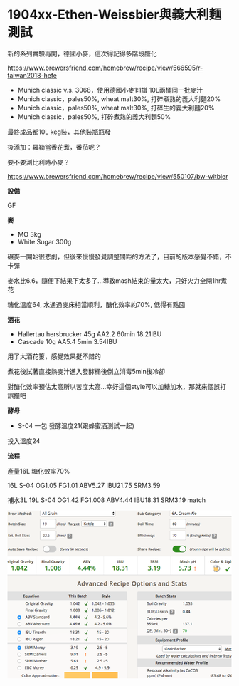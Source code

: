 # 1904xx-Ethen-Weissbier與義大利麵測試

新的系列實驗再開，德國小麥，這次得記得多階段醣化

https://www.brewersfriend.com/homebrew/recipe/view/566595/r-taiwan2018-hefe

* Munich classic v.s. 3068，使用德國小麥1:1譜 10L兩桶同一批麥汁
* Munich classic，pales50%, wheat malt30%, 打碎煮熟的義大利麵20%
* Munich classic，pales50%, wheat malt30%, 打碎生的義大利麵20%
* Munich classic，pales50%, 打碎煮熟的義大利麵50%

最終成品都10L keg裝，其他裝瓶瓶發

後添加：羅勒當香花煮，番茄呢？

要不要測比利時小麥？

https://www.brewersfriend.com/homebrew/recipe/view/550107/bw-witbier

**設備**

GF

**麥**

* MO 3kg
* White Sugar 300g

碾麥一開始很悲劇，但後來慢慢發覺調整間距的方法了，目前的版本感覺不錯，不卡彈

麥水比6.6，隨便下結果下太多了...導致mash結束的量太大，只好火力全開1hr煮花

糖化溫度64, 水通過麥床相當順利，醣化效率約70%, 低得有點囧

**酒花**

* Hallertau hersbrucker 45g AA2.2 60min 18.21IBU
* Cascade 10g AA5.4 5min 3.54IBU

用了大酒花簍，感覺效果挺不錯的

煮花後試著直接熱麥汁進入發酵桶後倒立消毒5min後冷卻

對醣化效率預估太高所以苦度太高...幸好這個style可以加糖加水，那就來個誤打誤撞吧

**酵母**

* S-04 一包 發酵溫度21(跟蜂蜜酒測試一起)

投入溫度24


**流程**

產量16L 糖化效率70%

16L S-04 OG1.05 FG1.01 ABV5.27 IBU21.75 SRM3.59

補水3L 19L S-04 OG1.42 FG1.008 ABV4.44 IBU18.31 SRM3.19 match

![](../img/test149.png) 